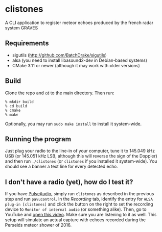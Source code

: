 # clistones
A CLI application to register meteor echoes produced by the french radar system GRAVES

## Requirements
* sigutils (http://github.com/BatchDrake/sigutils)
* alsa (you need to install libasound2-dev in Debian-based systems)
* CMake 3.11 or newer (although it may work with older versions)

## Build
Clone the repo and `cd` to the main directory. Then run:

```
% mkdir build
% cd build
% cmake
% make
```
Optionally, you may run `sudo make install` to install it system-wide.

## Running the program
Just plug your radio to the line-in of your computer, tune it to 145.049 kHz USB 
(or 145.051 kHz LSB, although this will reverse the sign of the Doppler) and then 
run `./clistones` (or `clistones` if you installed it system-wide).  You should see
a banner a text line for every detected echo.

## I don't have a radio (yet), how do I test it?
If you have [PulseAudio](https://es.wikipedia.org/wiki/PulseAudio), simply run 
`clistones` as described in the previous step and run `pavucontrol`. In the _Recording_
tab, identify the entry for `ALSA plug-in [clistones]` and click the button on the
right to set the recording device to `Monitor of internal audio` (or something alike).
Then, go to YouTube and [open this video](https://www.youtube.com/watch?v=6T74lSvIc0Y). Make
sure you are listening to it as well. This setup will simulate an actual capture with echoes
recorded during the Perseids meteor shower of 2016.
